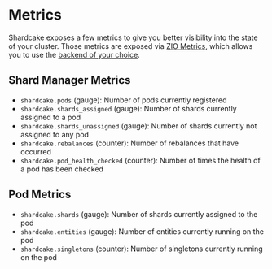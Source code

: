 # Metrics

Shardcake exposes a few metrics to give you better visibility into the state of your cluster.
Those metrics are exposed via [ZIO Metrics](https://zio.dev/reference/observability/metrics/), which allows you to use the [backend of your choice](https://zio.dev/zio-metrics-connectors/).

## Shard Manager Metrics
- `shardcake.pods` (gauge): Number of pods currently registered
- `shardcake.shards_assigned` (gauge): Number of shards currently assigned to a pod
- `shardcake.shards_unassigned` (gauge): Number of shards currently not assigned to any pod
- `shardcake.rebalances` (counter): Number of rebalances that have occurred
- `shardcake.pod_health_checked` (counter): Number of times the health of a pod has been checked

## Pod Metrics
- `shardcake.shards` (gauge): Number of shards currently assigned to the pod
- `shardcake.entities` (gauge): Number of entities currently running on the pod
- `shardcake.singletons` (counter): Number of singletons currently running on the pod
